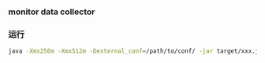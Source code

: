 ### monitor data collector

### 运行
```bash
java -Xms256m -Xmx512m -Dexternal_conf=/path/to/conf/ -jar target/xxx.jar
```